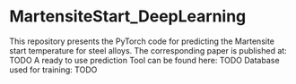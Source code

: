 # MartensiteStart_DeepLearning
This repository presents the PyTorch code for predicting the Martensite start temperature for steel alloys. The corresponding paper is published at: TODO
A ready to use prediction Tool can be found here: TODO
Database used for training: TODO